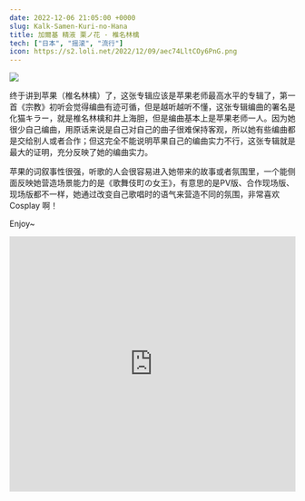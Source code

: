 ```yaml
---
date: 2022-12-06 21:05:00 +0000
slug: Kalk-Samen-Kuri-no-Hana
title: 加爾基 精液 栗ノ花 · 椎名林檎
tech: ["日本", "摇滚", "流行"]
icon: https://s2.loli.net/2022/12/09/aec74LltCOy6PnG.png
---
```


![](https://s2.loli.net/2022/12/09/tXcDKw9dJR1bvAo.png)

终于讲到苹果（椎名林檎）了，这张专辑应该是苹果老师最高水平的专辑了，第一首《宗教》初听会觉得编曲有迹可循，但是越听越听不懂，这张专辑编曲的署名是化猫キラー，就是椎名林檎和井上海胆，但是编曲基本上是苹果老师一人。因为她很少自己编曲，用原话来说是自己对自己的曲子很难保持客观，所以她有些编曲都是交给别人或者合作；但这完全不能说明苹果自己的编曲实力不行，这张专辑就是最大的证明，充分反映了她的编曲实力。

苹果的词叙事性很强，听歌的人会很容易进入她带来的故事或者氛围里，一个能侧面反映她营造场景能力的是《歌舞伎町の女王》，有意思的是PV版、合作现场版、现场版都不一样，她通过改变自己歌唱时的语气来营造不同的氛围，非常喜欢 Cosplay 啊！

Enjoy~

<iframe allow="autoplay *; encrypted-media *; fullscreen *; clipboard-write" frameborder="0" height="450" style="width:100%;max-width:660px;overflow:hidden;background:transparent;" sandbox="allow-forms allow-popups allow-same-origin allow-scripts allow-storage-access-by-user-activation allow-top-navigation-by-user-activation" src="https://embed.music.apple.com/gb/album/karuki-zahmen-kuri-no-hana-kalk-samen-chestnut-flower/1385320232"></iframe>